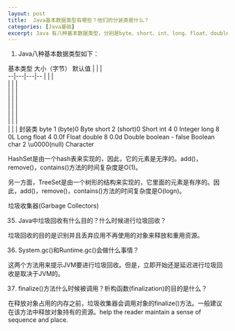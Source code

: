 ```yaml
---
layout: post
title:  Java基本数据类型有哪些？他们的分装类是什么？
categories: [Java基础]
excerpt: Java 有八种基本数据类型，分别是byte、short、int、long、float、double、boolean、char.
---
```


1. Java八种基本数据类型如下：



基本类型 大小（字节） 默认值
  |   |   |  
--|---|---|--
  |   |   |  
  |   |   |  
  |   |   |  
  |   |   |  
  |   |   |  
  |   |   |  
  |   |   |  
  |   |   |  封装类
byte 1 (byte)0 Byte
short 2 (short)0 Short
int 4 0 Integer
long 8 0L Long
float 4 0.0f Float
double 8 0.0d Double
boolean - false Boolean
char 2 \u0000(null) Character

HashSet是由一个hash表来实现的，因此，它的元素是无序的。add()，remove()，contains()方法的时间复杂度是O(1)。

另一方面，TreeSet是由一个树形的结构来实现的，它里面的元素是有序的。因此，add()，remove()，contains()方法的时间复杂度是O(logn)。

垃圾收集器(Garbage Collectors)

35. Java中垃圾回收有什么目的？什么时候进行垃圾回收？

垃圾回收的目的是识别并且丢弃应用不再使用的对象来释放和重用资源。

36. System.gc()和Runtime.gc()会做什么事情？

这两个方法用来提示JVM要进行垃圾回收。但是，立即开始还是延迟进行垃圾回收是取决于JVM的。

37. finalize()方法什么时候被调用？析构函数(finalization)的目的是什么？

在释放对象占用的内存之前，垃圾收集器会调用对象的finalize()方法。一般建议在该方法中释放对象持有的资源。help the reader maintain a sense of sequence and place.
